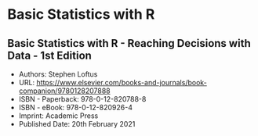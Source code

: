 # Basic Statistics with R
## Basic Statistics with R - Reaching Decisions with Data - 1st Edition
- Authors: Stephen Loftus
- URL: https://www.elsevier.com/books-and-journals/book-companion/9780128207888
- ISBN - Paperback: 978-0-12-820788-8
- ISBN - eBook: 978-0-12-820926-4
- Imprint: Academic Press
- Published Date: 20th February 2021

